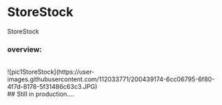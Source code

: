 # StoreStock
StoreStock
<br/>
### overview:
<br/>
![pic1StoreStock](https://user-images.githubusercontent.com/112033771/200439174-6cc06795-6f80-4f7d-8178-5f31486c63c3.JPG)
<br/>
## Still in production....
